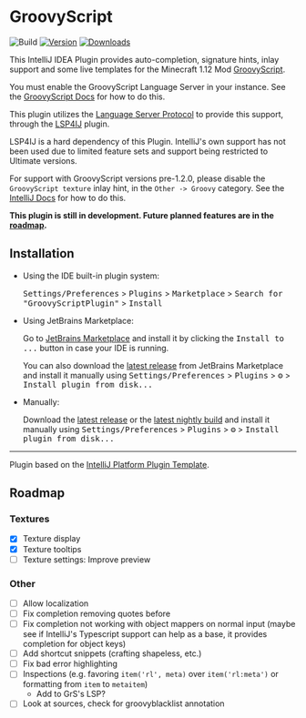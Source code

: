 # GroovyScript

![Build](https://github.com/IntegerLimit/GroovyScriptPlugin/workflows/Build/badge.svg)
[![Version](https://img.shields.io/jetbrains/plugin/v/MARKETPLACE_ID.svg)](https://plugins.jetbrains.com/plugin/MARKETPLACE_ID)
[![Downloads](https://img.shields.io/jetbrains/plugin/d/MARKETPLACE_ID.svg)](https://plugins.jetbrains.com/plugin/MARKETPLACE_ID)

<!-- Plugin description -->
This IntelliJ IDEA Plugin provides auto-completion, signature hints, inlay support and some live templates for the Minecraft 1.12 Mod [GroovyScript](https://github.com/CleanroomMC/GroovyScript/tree/master).

You must enable the GroovyScript Language Server in your instance. See the [GroovyScript Docs](https://cleanroommc.com/groovy-script/getting_started/editors#start-the-language-server) for how to do this.

This plugin utilizes the [Language Server Protocol](https://microsoft.github.io/language-server-protocol/specification) to provide this support, through the [LSP4IJ](https://github.com/RedhatDevtools/lsp4ij) plugin.

LSP4IJ is a hard dependency of this Plugin. IntelliJ's own support has not been used due to limited feature sets and support being restricted to Ultimate versions.

For support with GroovyScript versions pre-1.2.0, please disable the `GroovyScript texture` inlay hint, in the `Other -> Groovy` category. See the [IntelliJ Docs](https://www.jetbrains.com/help/idea/inlay-hints.html#enable_inlay_hints) for how to do this.

**This plugin is still in development. Future planned features are in the [roadmap](https://github.com/IntegerLimit/GroovyScriptPlugin#roadmap).**
<!-- Plugin description end -->

## Installation

- Using the IDE built-in plugin system:
  
  <kbd>Settings/Preferences</kbd> > <kbd>Plugins</kbd> > <kbd>Marketplace</kbd> > <kbd>Search for "GroovyScriptPlugin"</kbd> >
  <kbd>Install</kbd>
  
- Using JetBrains Marketplace:

  Go to [JetBrains Marketplace](https://plugins.jetbrains.com/plugin/MARKETPLACE_ID) and install it by clicking the <kbd>Install to ...</kbd> button in case your IDE is running.

  You can also download the [latest release](https://plugins.jetbrains.com/plugin/MARKETPLACE_ID/versions) from JetBrains Marketplace and install it manually using
  <kbd>Settings/Preferences</kbd> > <kbd>Plugins</kbd> > <kbd>⚙️</kbd> > <kbd>Install plugin from disk...</kbd>

- Manually:

  Download the [latest release](https://github.com/IntegerLimit/GroovyScriptPlugin/releases/latest) or the [latest nightly build](https://nightly.link/IntegerLimit/GroovyScriptPlugin/workflows/build/main?preview) and install it manually using
  <kbd>Settings/Preferences</kbd> > <kbd>Plugins</kbd> > <kbd>⚙️</kbd> > <kbd>Install plugin from disk...</kbd>


---
Plugin based on the [IntelliJ Platform Plugin Template][template].

[template]: https://github.com/JetBrains/intellij-platform-plugin-template
[docs:plugin-description]: https://plugins.jetbrains.com/docs/intellij/plugin-user-experience.html#plugin-description-and-presentation

## Roadmap
### Textures
- [x] Texture display
- [x] Texture tooltips
- [ ] Texture settings: Improve preview

### Other
- [ ] Allow localization
- [ ] Fix completion removing quotes before
- [ ] Fix completion not working with object mappers on normal input (maybe see if IntelliJ's Typescript support can help as a base, it provides completion for object keys)
- [ ] Add shortcut snippets (crafting shapeless, etc.)
- [ ] Fix bad error highlighting
- [ ] Inspections (e.g. favoring `item('rl', meta)` over `item('rl:meta')` or formatting from `item` to `metaitem`)
  - Add to GrS's LSP?
- [ ] Look at sources, check for groovyblacklist annotation
